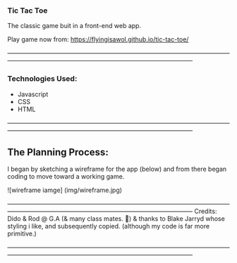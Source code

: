### Tic Tac Toe

 The classic game buit in a front-end web app.

Play game now from: https://flyingisawol.github.io/tic-tac-toe/

——————————————————————————————————————————————————————————————————
### Technologies Used:
- Javascript
- CSS
- HTML

——————————————————————————————————————————————————————————————————
## The Planning Process:
I began by sketching a wireframe for the app (below) and from there began coding to move toward a working game.

![wireframe iamge] (img/wireframe.jpg)

——————————————————————————————————————————————————————————————————
Credits:
Dido & Rod @ G.A (& many class mates. 🙏)
& thanks to Blake Jarryd whose styling i like, and subsequently copied. (although my code is far more primitive.)

——————————————————————————————————————————————————————————————————

<!-- readme tutorial -->
<!-- https://www.freecodecamp.org/news/how-to-write-a-good-readme-file/  -->